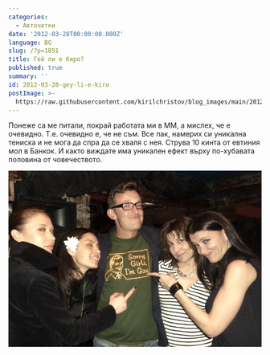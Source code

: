 ```yaml
---
categories:
  - Авточетки
date: '2012-03-28T00:00:00.000Z'
language: BG
slug: /?p=1851
title: Гей ли е Киро?
published: true
summary: ''
id: 2012-03-28-gey-li-e-kiro
postImage: >-
  https://raw.githubusercontent.com/kirilchristov/blog_images/main/2012/03/560518_3083006709041_1080046235_2734950_781446064_n.jpeg
---
```


Понеже са ме питали, покрай работата ми в ММ, а мислех, че е очевидно. Т.е. очевидно е, че не съм. Все пак, намерих си уникална тениска и не мога да спра да се хваля с нея. Струва 10 кинта от евтиния мол в Банкок. И както виждате има уникален ефект върху по-хубавата половина от човечеството.

![gay t-shirt](https://raw.githubusercontent.com/kirilchristov/blog_images/main/2012/03/560518_3083006709041_1080046235_2734950_781446064_n.jpeg)
